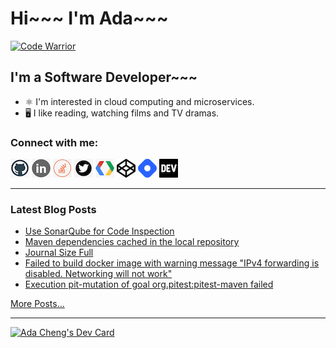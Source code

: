 # Hi~~~ I'm Ada~~~

[![Code Warrior](https://www.codewars.com/users/adafycheng/badges/micro)](https://www.codewars.com/users/adafycheng)

## I'm a Software Developer~~~
+ ⚛️ I'm interested in cloud computing and microservices.
+ 🖥️ I like reading, watching films and TV dramas.


### Connect with me:
[![GitHub](images/github.png)](https://github.com/adafycheng)
[![LinkedIn](images/linkedin.png)](https://linkedin.com/in/adafycheng)
[![Stackoverflow](images/stackoverflow.png)](https://stackoverflow.com/story/adafycheng)
[![Twitter](images/twitter.png)](https://twitter.com/adafycheng)
[![Google Developer](images/gdev.png)](https://g.dev/adafycheng)
[![CodePen](images/codepen.png)](https://codepen.io/adafycheng)
[![HashNode](images/hashnode.png)](https://hashnode.com/@adafycheng)
[![dev.to](images/dev-black.png)](https://dev.to/adafycheng)

---

### Latest Blog Posts
<!-- BLOG-POST-LIST:START -->
- [Use SonarQube for Code Inspection](https://blog.adafycheng.dev/use-sonarqube-for-code-inspection)
- [Maven dependencies cached in the local repository](https://blog.adafycheng.dev/maven-dependencies-cached-in-the-local-repository)
- [Journal Size Full](https://blog.adafycheng.dev/journal-size-full)
- [Failed to build docker image with warning message &quot;IPv4 forwarding is disabled. Networking will not work&quot;](https://blog.adafycheng.dev/failed-to-build-docker-image-with-warning-message-ipv4-forwarding-is-disabled-networking-will-not-work)
- [Execution pit-mutation of goal org.pitest:pitest-maven failed](https://blog.adafycheng.dev/execution-pit-mutation-of-goal-orgpitestpitest-maven-failed)
<!-- BLOG-POST-LIST:END -->
[More Posts...](https://blog.adafycheng.dev)

---

<a href="https://app.daily.dev/adafycheng"><img src="https://api.daily.dev/devcards/07dbaffb99824d8aa855bd31df8207f2.png?r=btq" width="400" alt="Ada Cheng's Dev Card"/></a>
